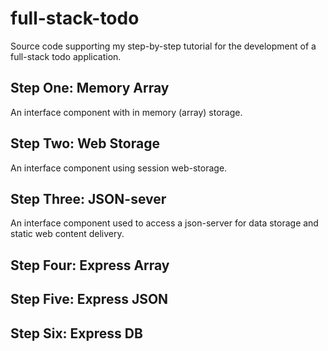# full-stack-todo
Source code supporting my step-by-step tutorial for the development of a full-stack todo application.

## Step One: Memory Array
An interface component with in memory (array) storage.

## Step Two: Web Storage
An interface component using session web-storage.

## Step Three: JSON-sever
An interface component used to access a json-server for data storage and static web content delivery.

## Step Four: Express Array

## Step Five: Express JSON

## Step Six: Express DB
 
